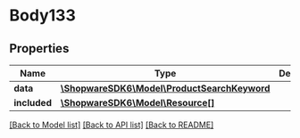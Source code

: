 # Body133

## Properties
Name | Type | Description | Notes
------------ | ------------- | ------------- | -------------
**data** | [**\ShopwareSDK6\Model\ProductSearchKeyword**](ProductSearchKeyword.md) |  | [optional] 
**included** | [**\ShopwareSDK6\Model\Resource[]**](Resource.md) |  | [optional] 

[[Back to Model list]](../../README.md#documentation-for-models) [[Back to API list]](../../README.md#documentation-for-api-endpoints) [[Back to README]](../../README.md)

